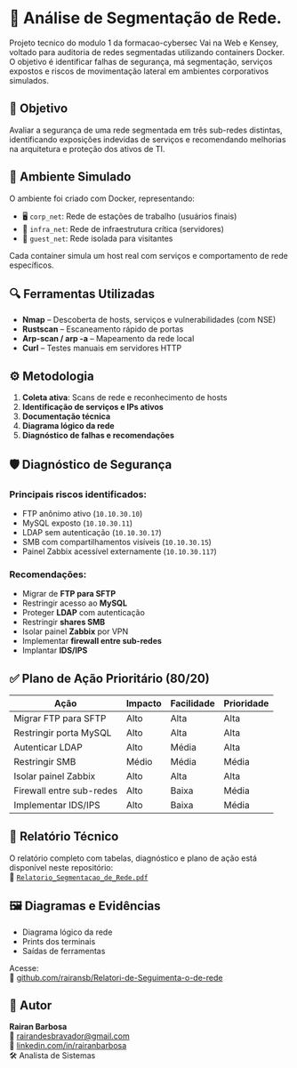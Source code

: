 # 🔐 Análise de Segmentação de Rede.


Projeto tecnico do modulo 1 da formacao-cybersec Vai na Web e Kensey, voltado para auditoria de redes segmentadas utilizando containers Docker. O objetivo é identificar falhas de segurança, má segmentação, serviços expostos e riscos de movimentação lateral em ambientes corporativos simulados.

## 📌 Objetivo

Avaliar a segurança de uma rede segmentada em três sub-redes distintas, identificando exposições indevidas de serviços e recomendando melhorias na arquitetura e proteção dos ativos de TI.

## 🧪 Ambiente Simulado

O ambiente foi criado com Docker, representando:

- 🖥️ `corp_net`: Rede de estações de trabalho (usuários finais)
- 🧰 `infra_net`: Rede de infraestrutura crítica (servidores)
- 📶 `guest_net`: Rede isolada para visitantes

Cada container simula um host real com serviços e comportamento de rede específicos.

## 🔍 Ferramentas Utilizadas

- **Nmap** – Descoberta de hosts, serviços e vulnerabilidades (com NSE)
- **Rustscan** – Escaneamento rápido de portas
- **Arp-scan / arp -a** – Mapeamento da rede local
- **Curl** – Testes manuais em servidores HTTP

## ⚙️ Metodologia

1. **Coleta ativa**: Scans de rede e reconhecimento de hosts
2. **Identificação de serviços e IPs ativos**
3. **Documentação técnica**
4. **Diagrama lógico da rede**
5. **Diagnóstico de falhas e recomendações**

## 🛡️ Diagnóstico de Segurança

### Principais riscos identificados:

- FTP anônimo ativo (`10.10.30.10`)
- MySQL exposto (`10.10.30.11`)
- LDAP sem autenticação (`10.10.30.17`)
- SMB com compartilhamentos visíveis (`10.10.30.15`)
- Painel Zabbix acessível externamente (`10.10.30.117`)

### Recomendações:

- Migrar de **FTP para SFTP**
- Restringir acesso ao **MySQL**
- Proteger **LDAP** com autenticação
- Restringir **shares SMB**
- Isolar painel **Zabbix** por VPN
- Implementar **firewall entre sub-redes**
- Implantar **IDS/IPS**

## ✅ Plano de Ação Prioritário (80/20)

| Ação                         | Impacto | Facilidade | Prioridade |
|-----------------------------|---------|------------|------------|
| Migrar FTP para SFTP        | Alto    | Alta       | Alta       |
| Restringir porta MySQL      | Alto    | Alta       | Alta       |
| Autenticar LDAP             | Alto    | Média      | Alta       |
| Restringir SMB              | Médio   | Média      | Média      |
| Isolar painel Zabbix        | Alto    | Alta       | Alta       |
| Firewall entre sub-redes    | Alto    | Baixa      | Média      |
| Implementar IDS/IPS         | Alto    | Baixa      | Média      |

## 📎 Relatório Técnico

O relatório completo com tabelas, diagnóstico e plano de ação está disponível neste repositório:  
📄 [`Relatorio_Segmentacao_de_Rede.pdf`](./Relatorio_Segmentacao_de_Rede.pdf)

## 🖼️ Diagramas e Evidências

- Diagrama lógico da rede
- Prints dos terminais
- Saídas de ferramentas

Acesse:  
📁 [github.com/rairansb/Relatori-de-Seguimenta-o-de-rede](https://github.com/rairansb/Relatori-de-Seguimenta-o-de-rede)

## 👤 Autor

**Rairan Barbosa**  
📧 [rairandesbravador@gmail.com](mailto:rairandesbravadorb@gmail.com)  
🔗 [linkedin.com/in/rairanbarbosa](https://www.linkedin.com/in/rairan-barbosa/)  
🛠️ Analista de Sistemas
